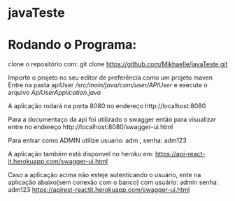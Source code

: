 # javaTeste

# Rodando o Programa:

clone o repositório com:
            git clone https://github.com/Mikhaelle/javaTeste.git
            
Importe o projeto no seu editor de preferência como um projeto maven
Entre na pasta apiUser */src/main/java/com/user/APIUser* e execute o arquivo *ApiUserApplication.java*

A aplicação rodará na porta 8080 no endereço
          http://localhost:8080
          
Para a documentaço da api foi utilizado o swagger então para visualizar entre no endereço
          http://localhost:8080/swagger-ui.html

Para entrar como ADMIN utilize usuario: adm , senha: adm123

A aplicação também está disponvel no heroku em:
https://api-react-it.herokuapp.com/swagger-ui.html

Caso a aplicação acima não esteje autenticando o usuário, ente na aplicação abaixo(sem conexão com o banco) com usuário: admin senha: adm123
https://apirest-reactit.herokuapp.com/swagger-ui.html
